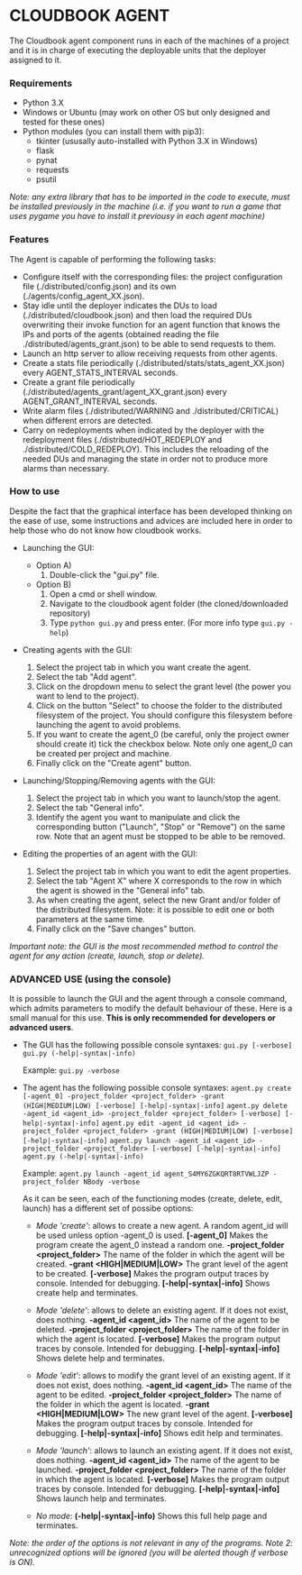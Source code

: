 # CLOUDBOOK AGENT

The Cloudbook agent component runs in each of the machines of a project and it is in charge of executing the deployable units that the deployer assigned to it.


### Requirements

* Python 3.X
* Windows or Ubuntu (may work on other OS but only designed and tested for these ones)
* Python modules (you can install them with pip3):
	- tkinter (ususally auto-installed with Python 3.X in Windows)
	- flask
	- pynat
	- requests
	- psutil

_Note: any extra library that has to be imported in the code to execute, must be installed previously in the machine (i.e. if you want to run a game that uses pygame you have to install it previousy in each agent machine)_


### Features

The Agent is capable of performing the following tasks:
- Configure itself with the corresponding files: the project configuration file (./distributed/config.json) and its own (./agents/config_agent_XX.json).
- Stay idle until the deployer indicates the DUs to load (./distributed/cloudbook.json) and then load the required DUs overwriting their invoke function for an agent function that knows the IPs and ports of the agents (obtained reading the file ./distributed/agents_grant.json) to be able to send requests to them.
- Launch an http server to allow receiving requests from other agents.
- Create a stats file periodically (./distributed/stats/stats_agent_XX.json) every AGENT_STATS_INTERVAL seconds.
- Create a grant file periodically (./distributed/agents_grant/agent_XX_grant.json) every AGENT_GRANT_INTERVAL seconds.
- Write alarm files (./distributed/WARNING and ./distributed/CRITICAL) when different errors are detected.
- Carry on redeployments when indicated by the deployer with the redeployment files (./distributed/HOT_REDEPLOY and ./distributed/COLD_REDEPLOY). This includes the reloading of the needed DUs and managing the state in order not to produce more alarms than necessary.


### How to use

Despite the fact that the graphical interface has been developed thinking on the ease of use, some instructions and advices are included here in order to help those who do not know how cloudbook works.

* Launching the GUI:
	* Option A)
		1. Double-click the "gui.py" file.
	* Option B)
		1. Open a cmd or shell window.
		2. Navigate to the cloudbook agent folder (the cloned/downloaded repository)
		3. Type `python gui.py` and press enter.  (For more info type `gui.py -help`)

* Creating agents with the GUI:
	1. Select the project tab in which you want create the agent.
	2. Select the tab "Add agent".
	3. Click on the dropdown menu to select the grant level (the power you want to lend to the project).
	4. Click on the button "Select" to choose the folder to the distributed filesystem of the project. You should configure this filesystem before launching the agent to avoid problems.
	5. If you want to create the agent_0 (be careful, only the project owner should create it) tick the checkbox below. Note only one agent_0 can be created per project and machine.
	6. Finally click on the "Create agent" button.

* Launching/Stopping/Removing agents with the GUI:
	1. Select the project tab in which you want to launch/stop the agent.
	2. Select the tab "General info".
	3. Identify the agent you want to manipulate and click the corresponding button ("Launch", "Stop" or "Remove") on the same row. Note that an agent must be stopped to be able to be removed.

* Editing the properties of an agent with the GUI:
	1. Select the project tab in which you want to edit the agent properties.
	2. Select the tab "Agent X" where X corresponds to the row in which the agent is showed in the "General info" tab.
	3. As when creating the agent, select the new Grant and/or folder of the distributed filesystem. Note: it is possible to edit one or both parameters at the same time.
	4. Finally click on the "Save changes" button.

_Important note: the GUI is the most recommended method to control the agent for any action (create, launch, stop or delete)._


### ADVANCED USE (using the console)

It is possible to launch the GUI and the agent through a console command, which admits parameters to modify the default behaviour of these. Here is a small manual for this use. **This is only recommended for developers or advanced users**.

* The GUI has the following possible console syntaxes:
	`gui.py [-verbose]`
	`gui.py (-help|-syntax|-info)`

	Example: `gui.py -verbose`


* The agent has the following possible console syntaxes:
	`agent.py create [-agent_0] -project_folder <project_folder> -grant (HIGH|MEDIUM|LOW) [-verbose] [-help|-syntax|-info]`
	`agent.py delete -agent_id <agent_id> -project_folder <project_folder> [-verbose] [-help|-syntax|-info]`
	`agent.py edit -agent_id <agent_id> -project_folder <project_folder> -grant (HIGH|MEDIUM|LOW) [-verbose] [-help|-syntax|-info]`
	`agent.py launch -agent_id <agent_id> -project_folder <project_folder> [-verbose] [-help|-syntax|-info]`
	`agent.py (-help|-syntax|-info)`

	Example: `agent.py launch -agent_id agent_S4MY6ZGKQRT8RTVWLJZP -project_folder NBody -verbose`

	As it can be seen, each of the functioning modes (create, delete, edit, launch) has a different set of possibe options:
	* _Mode 'create'_: allows to create a new agent. A random agent_id will be used unless option -agent_0 is used.
		**[-agent_0]**                          Makes the program create the agent_0 instead a random one.
		**-project_folder <project_folder>**    The name of the folder in which the agent will be created.
		**-grant <HIGH|MEDIUM|LOW>**            The grant level of the agent to be created.
		**[-verbose]**                          Makes the program output traces by console. Intended for debugging.
		**[-help|-syntax|-info]**               Shows create help and terminates.

	* _Mode 'delete'_: allows to delete an existing agent. If it does not exist, does nothing.
		**-agent_id <agent_id>**                The name of the agent to be deleted.
		**-project_folder <project_folder>**    The name of the folder in which the agent is located.
		**[-verbose]**                          Makes the program output traces by console. Intended for debugging.
		**[-help|-syntax|-info]**               Shows delete help and terminates.

	* _Mode 'edit'_: allows to modify the grant level of an existing agent. If it does not exist, does nothing.
		**-agent_id <agent_id>**                The name of the agent to be edited.
		**-project_folder <project_folder>**    The name of the folder in which the agent is located.
		**-grant <HIGH|MEDIUM|LOW>**            The new grant level of the agent.
		**[-verbose]**                          Makes the program output traces by console. Intended for debugging.
		**[-help|-syntax|-info]**               Shows edit help and terminates.

	* _Mode 'launch'_: allows to launch an existing agent. If it does not exist, does nothing.
		**-agent_id <agent_id>**                The name of the agent to be launched.
		**-project_folder <project_folder>**    The name of the folder in which the agent is located.
		**[-verbose]**                          Makes the program output traces by console. Intended for debugging.
		**[-help|-syntax|-info]**               Shows launch help and terminates.

	* _No mode_:
		**(-help|-syntax|-info)**               Shows this full help page and terminates.

_Note: the order of the options is not relevant in any of the programs._
_Note 2: unrecognized options will be ignored (you will be alerted though if verbose is ON)._
